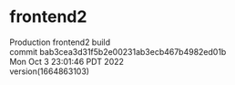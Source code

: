 # frontend2  
Production frontend2 build  
commit bab3cea3d31f5b2e00231ab3ecb467b4982ed01b  
Mon Oct 3 23:01:46 PDT 2022  
version(1664863103)  
